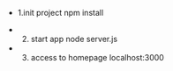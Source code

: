- 1.init project
npm install

- 2. start app
node server.js

- 3. access to homepage
localhost:3000
